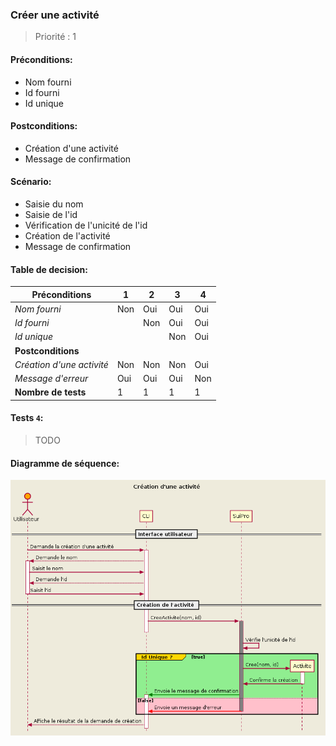 ### **Créer une activité**

> Priorité : 1

#### Préconditions:

- Nom fourni
- Id fourni
- Id unique

#### Postconditions:

- Création d'une activité
- Message de confirmation

#### Scénario:

- Saisie du nom
- Saisie de l'id
- Vérification de l'unicité de l'id
- Création de l'activité
- Message de confirmation

#### Table de decision:

| Préconditions             | 1   | 2   | 3   | 4   |
| ------------------------- | --- | --- | --- | --- |
| _Nom fourni_              | Non | Oui | Oui | Oui |
| _Id fourni_               |     | Non | Oui | Oui |
| _Id unique_               |     |     | Non | Oui |
| **Postconditions**        |     |     |     |     |
| _Création d'une activité_ | Non | Non | Non | Oui |
| _Message d'erreur_        | Oui | Oui | Oui | Non |
| **Nombre de tests**       | 1   | 1   | 1   | 1   |

#### Tests `4`:

> TODO

#### Diagramme de séquence:

<div hidden>

```plantuml
@startuml UC2

title Création d'une activité

skinparam style strictuml
skinparam sequenceArrowThickness 2
skinparam backgroundColor #EEEBDC

actor Utilisateur #Orange

== Interface utilisateur ==

Utilisateur -> CLI : Demande la création d'une activité
activate CLI
CLI --> Utilisateur ++ : Demande le nom
Utilisateur -> CLI : Saisit le nom
CLI --> Utilisateur : Demande l'id
Utilisateur -> CLI -- : Saisit l'id

== Création de l'activité ==

CLI -> SuiPro : CreeActivite(nom, id)
activate SuiPro #Gray
deactivate CLI
SuiPro -> SuiPro : Vérifie l'unicité de l'id
group#Gold #LightGreen Id Unique ? [true]
SuiPro -> Activite ** : Cree(nom, id)
activate Activite
Activite -> SuiPro -- : Confirme la création
SuiPro -[#Green]> CLI ++ : Envoie le message de confirmation
else #Pink false
SuiPro -[#Red]> CLI : Envoie un message d'erreur
deactivate SuiPro
end

CLI --> Utilisateur : Affiche le résultat de la demande de création

@enduml
```

</div>

![UC2](../Diagrammes/Seq/UC2.png)
